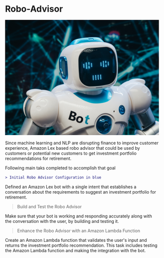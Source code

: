 # Robo-Advisor

![Robo](https://github.com/chirathlv/Robo-Advisor/blob/main/Icons/robo.jpg)

Since machine learning and NLP are disrupting finance to improve customer experience, Amazon Lex based robo advisor that could be used by customers or potential new customers to get investment portfolio recommendations for retirement.

Following main taks completed to accomplish that goal

```diff
> Initial Robo Advisor Configuration in blue
```

Defined an Amazon Lex bot with a single intent that establishes a conversation about the requirements to suggest an investment portfolio for retirement.

> Build and Test the Robo Advisor

Make sure that your bot is working and responding accurately along with the conversation with the user, by building and testing it.

> Enhance the Robo Advisor with an Amazon Lambda Function

Create an Amazon Lambda function that validates the user's input and returns the investment portfolio recommendation. This task includes testing the Amazon Lambda function and making the integration with the bot.
